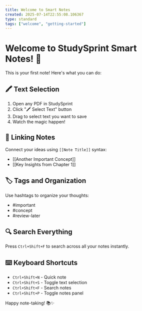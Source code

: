 ```yaml
---
title: Welcome to Smart Notes
created: 2025-07-14T22:55:08.106367
type: standard
tags: ["welcome", "getting-started"]
---
```


# Welcome to StudySprint Smart Notes! 🎉

This is your first note! Here's what you can do:

## 🖍️ Text Selection
1. Open any PDF in StudySprint
2. Click "🖍️ Select Text" button
3. Drag to select text you want to save
4. Watch the magic happen!

## 🔗 Linking Notes
Connect your ideas using `[[Note Title]]` syntax:
- [[Another Important Concept]]
- [[Key Insights from Chapter 1]]

## 🏷️ Tags and Organization
Use hashtags to organize your thoughts:
- #important
- #concept
- #review-later

## 🔍 Search Everything
Press `Ctrl+Shift+F` to search across all your notes instantly.

## ⌨️ Keyboard Shortcuts
- `Ctrl+Shift+N` - Quick note
- `Ctrl+Shift+S` - Toggle text selection
- `Ctrl+Shift+F` - Search notes
- `Ctrl+Shift+P` - Toggle notes panel

Happy note-taking! 📚✨
